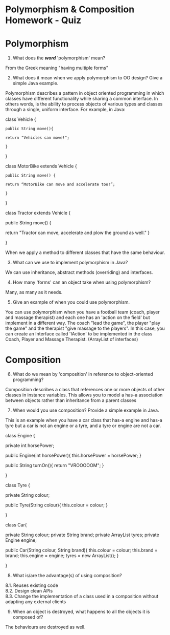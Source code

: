 
# Polymorphism & Composition Homework - Quiz

# Polymorphism

1. What does the ___word___ 'polymorphism' mean?

From the Greek meaning "having multiple forms"


2. What does it mean when we apply polymorphism to OO design? Give a simple Java example.

Polymorphism describes a pattern in object oriented programming in which classes have different functionality while sharing a common interface.
In others words, is the ability to process objects of various types and classes through a single, uniform interface.
For example, in Java:

class Vehicle {


    public String move(){

    return "Vehicles can move!";

    }

}

class MotorBike extends Vehicle {

    public String move() {

    return “MotorBike can move and accelerate too!”;

    }

}

class Tractor extends Vehicle {

public String move() {

return "Tractor can move, accelerate and plow the ground as well."
}

}

When we apply a method to different classes that have the same behaviour. 


3. What can we use to implement polymorphism in Java?

We can use inheritance, abstract methods (overriding) and interfaces.


4. How many 'forms' can an object take when using polymorphism?

Many, as many as it needs.


5. Give an example of when you could use polymorphism.

You can use polymorphism when you have a football team (coach, player and massage therapist) and each one has an 'action on the field' but implement in a different way.
The coach "lead the game", the player "play the game" and the therapist "give massage to the players". In this case, you can create an Interface called 'IAction' to be implemented
in the class Coach, Player and Massage Therapist. (ArrayList of interfaces)


# Composition

6. What do we mean by 'composition' in reference to object-oriented programming?

Composition describes a class that references one or more objects of other classes in instance variables. This allows you to model a has-a association between objects rather
than inheritance from a parent classes


7. When would you use composition? Provide a simple example in Java.

This is an example when you have a car class that has-a engine and has-a tyre but a car is not an engine or a tyre, and a tyre or engine are not a car.

class Engine {

 private int horsePower;

 public Engine(int horsePower){
 this.horsePower = horsePower;
 }

public String turnOn(){
return "VROOOOOM";
}

}

class Tyre {

private String colour;

public Tyre(String colour){
this.colour = colour;
}

}

class Car{

private String colour;
private String brand;
private ArrayList<Tyre> tyres;
private Engine engine;

public Car(String colour, String brand){
this.colour = colour;
this.brand = brand;
this.engine = engine;
tyres = new ArrayList<Tyre>();
}

}


8. What is/are the advantage(s) of using composition?

8.1. Reuses existing code<br>
8.2. Design clean APIs<br>
8.3. Change the implementation of a class used in a composition without adapting any external clients<br>

9. When an object is destroyed, what happens to all the objects it is composed of?

The behaviours are destroyed as well.
